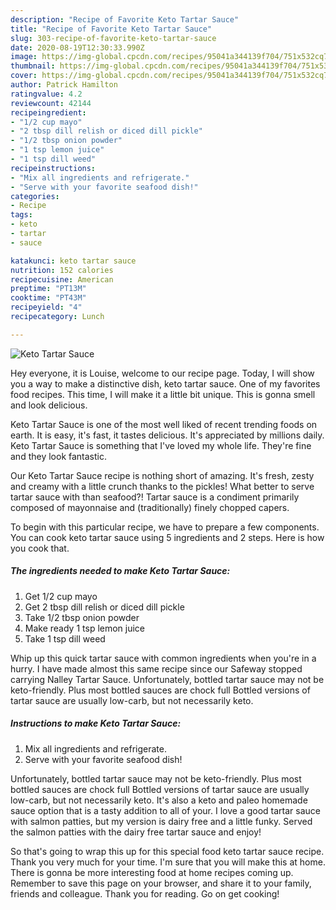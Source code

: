 ```yaml
---
description: "Recipe of Favorite Keto Tartar Sauce"
title: "Recipe of Favorite Keto Tartar Sauce"
slug: 303-recipe-of-favorite-keto-tartar-sauce
date: 2020-08-19T12:30:33.990Z
image: https://img-global.cpcdn.com/recipes/95041a344139f704/751x532cq70/keto-tartar-sauce-recipe-main-photo.jpg
thumbnail: https://img-global.cpcdn.com/recipes/95041a344139f704/751x532cq70/keto-tartar-sauce-recipe-main-photo.jpg
cover: https://img-global.cpcdn.com/recipes/95041a344139f704/751x532cq70/keto-tartar-sauce-recipe-main-photo.jpg
author: Patrick Hamilton
ratingvalue: 4.2
reviewcount: 42144
recipeingredient:
- "1/2 cup mayo"
- "2 tbsp dill relish or diced dill pickle"
- "1/2 tbsp onion powder"
- "1 tsp lemon juice"
- "1 tsp dill weed"
recipeinstructions:
- "Mix all ingredients and refrigerate."
- "Serve with your favorite seafood dish!"
categories:
- Recipe
tags:
- keto
- tartar
- sauce

katakunci: keto tartar sauce 
nutrition: 152 calories
recipecuisine: American
preptime: "PT13M"
cooktime: "PT43M"
recipeyield: "4"
recipecategory: Lunch

---
```



![Keto Tartar Sauce](https://img-global.cpcdn.com/recipes/95041a344139f704/751x532cq70/keto-tartar-sauce-recipe-main-photo.jpg)

Hey everyone, it is Louise, welcome to our recipe page. Today, I will show you a way to make a distinctive dish, keto tartar sauce. One of my favorites food recipes. This time, I will make it a little bit unique. This is gonna smell and look delicious.

Keto Tartar Sauce is one of the most well liked of recent trending foods on earth. It is easy, it's fast, it tastes delicious. It's appreciated by millions daily. Keto Tartar Sauce is something that I've loved my whole life. They're fine and they look fantastic.

Our Keto Tartar Sauce recipe is nothing short of amazing. It&#39;s fresh, zesty and creamy with a little crunch thanks to the pickles! What better to serve tartar sauce with than seafood?! Tartar sauce is a condiment primarily composed of mayonnaise and (traditionally) finely chopped capers.


To begin with this particular recipe, we have to prepare a few components. You can cook keto tartar sauce using 5 ingredients and 2 steps. Here is how you cook that.

<!--inarticleads1-->

##### The ingredients needed to make Keto Tartar Sauce:

1. Get 1/2 cup mayo
1. Get 2 tbsp dill relish or diced dill pickle
1. Take 1/2 tbsp onion powder
1. Make ready 1 tsp lemon juice
1. Take 1 tsp dill weed


Whip up this quick tartar sauce with common ingredients when you&#39;re in a hurry. I have made almost this same recipe since our Safeway stopped carrying Nalley Tartar Sauce. Unfortunately, bottled tartar sauce may not be keto-friendly. Plus most bottled sauces are chock full Bottled versions of tartar sauce are usually low-carb, but not necessarily keto. 

<!--inarticleads2-->

##### Instructions to make Keto Tartar Sauce:

1. Mix all ingredients and refrigerate.
1. Serve with your favorite seafood dish!


Unfortunately, bottled tartar sauce may not be keto-friendly. Plus most bottled sauces are chock full Bottled versions of tartar sauce are usually low-carb, but not necessarily keto. It&#39;s also a keto and paleo homemade sauce option that is a tasty addition to all of your. I love a good tartar sauce with salmon patties, but my version is dairy free and a little funky. Served the salmon patties with the dairy free tartar sauce and enjoy! 

So that's going to wrap this up for this special food keto tartar sauce recipe. Thank you very much for your time. I'm sure that you will make this at home. There is gonna be more interesting food at home recipes coming up. Remember to save this page on your browser, and share it to your family, friends and colleague. Thank you for reading. Go on get cooking!
